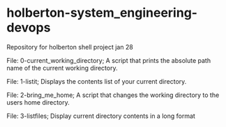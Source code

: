 # holberton-system_engineering-devops
Repository for holberton shell project jan 28

 File: 0-current_working_directory; A script that prints the absolute path name of the current working directory. 

File: 1-listit; Displays the contents list of your current directory.

File: 2-bring_me_home; A script that changes the working directory to the users home directory.

File: 3-listfiles; Display current directory contents in a long format